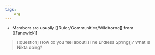 ```yaml
---
tags:
  - org
---
```


* Members are usually [[Rules/Communities/Wildborne]] from [[Fanewick]] 
> [!question] How do you feel about [[The Endless Spring]]? What is Nikta doing?
